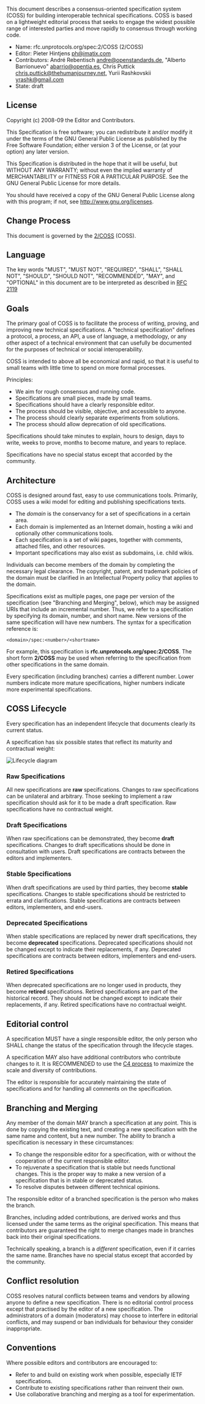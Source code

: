 This document describes a consensus-oriented specification system (COSS) for building interoperable technical specifications.  COSS is based on a lightweight editorial process that seeks to engage the widest possible range of interested parties and move rapidly to consensus through working code.

* Name: rfc.unprotocols.org/spec:2/COSS (2/COSS)
* Editor: Pieter Hintjens <ph@imatix.com>
* Contributors: André Rebentisch <andre@openstandards.de>, "Alberto Barrionuevo" <abarrio@opentia.es>, Chris Puttick <chris.puttick@thehumanjourney.net>,
Yurii Rashkovskii <yrashk@gmail.com>
* State: draft

## License


Copyright (c) 2008-09 the Editor and Contributors.

This Specification is free software; you can redistribute it and/or modify it under the terms of the GNU General Public License as published by the Free Software Foundation; either version 3 of the License, or (at your option) any later version.

This Specification is distributed in the hope that it will be useful, but WITHOUT ANY WARRANTY; without even the implied warranty of MERCHANTABILITY or FITNESS FOR A PARTICULAR PURPOSE. See the GNU General Public License for more details.

You should have received a copy of the GNU General Public License along with this program; if not, see http://www.gnu.org/licenses.

## Change Process


This document is governed by the [2/COSS](../2/README.md) (COSS).

## Language


The key words "MUST", "MUST NOT", "REQUIRED", "SHALL", "SHALL NOT", "SHOULD", "SHOULD NOT", "RECOMMENDED",  "MAY", and "OPTIONAL" in this document are to be interpreted as described in [RFC 2119](http://tools.ietf.org/html/rfc2119)

## Goals


The primary goal of COSS is to facilitate the process of writing, proving, and improving new technical specifications.  A "technical specification" defines a protocol, a process, an API, a use of language, a methodology, or any other aspect of a technical environment that can usefully be documented for the purposes of technical or social interoperability.

COSS is intended to above all be economical and rapid, so that it is useful to small teams with little time to spend on more formal processes.

Principles:

* We aim for rough consensus and running code.
* Specifications are small pieces, made by small teams.
* Specifications should have a clearly responsible editor.
* The process should be visible, objective, and accessible to anyone.
* The process should clearly separate experiments from solutions.
* The process should allow deprecation of old specifications.

Specifications should take minutes to explain, hours to design, days to write, weeks to prove, months to become mature, and years to replace.

Specifications have no special status except that accorded by the community.

## Architecture


COSS is designed around fast, easy to use communications tools.  Primarily, COSS uses a wiki model for editing and publishing specifications texts.

* The *domain* is the conservancy for a set of specifications in a certain area.
* Each domain is implemented as an Internet domain, hosting a wiki and optionally other communications tools.
* Each specification is a set of wiki pages, together with comments, attached files, and other resources.
* Important specifications may also exist as subdomains, i.e. child wikis.

Individuals can become members of the domain by completing the necessary legal clearance.  The copyright, patent, and trademark policies of the domain must be clarified in an Intellectual Property policy that applies to the domain.

Specifications exist as multiple pages, one page per version of the specification (see "Branching and Merging", below), which may be assigned URIs that include an incremental number.  Thus, we refer to a specification by specifying its domain, number, and short name.  New versions of the same specification will have new numbers.  The syntax for a specification reference is:


    <domain>/spec:<number>/<shortname>


For example, this specification is **rfc.unprotocols.org/spec:2/COSS**.  The short form **2/COSS** may be used when referring to the specification from other specifications in the same domain.

Every specification (including branches) carries a different number.  Lower numbers indicate more mature specifications, higher numbers indicate more experimental specifications.

## COSS Lifecycle


Every specification has an independent lifecycle that documents clearly its current status.

A specification has six possible states that reflect its maturity and contractual weight:

![Lifecycle diagram](lifecycle.png)

### Raw Specifications
All new specifications are **raw** specifications. Changes to raw specifications can be unilateral and arbitrary. Those seeking to implement a raw specification should ask for it to be made a draft specification. Raw specifications have no contractual weight.

### Draft Specifications

When raw specifications can be demonstrated, they become **draft** specifications. Changes to draft specifications should be done in consultation with users. Draft specifications are contracts between the editors and implementers.

### Stable Specifications
When draft specifications are used by third parties, they become **stable** specifications. Changes to stable specifications should be restricted to errata and clarifications. Stable specifications are contracts between editors, implementers, and end-users.

### Deprecated Specifications

When stable specifications are replaced by newer draft specifications, they become **deprecated** specifications. Deprecated specifications should not be changed except to indicate their replacements, if any. Deprecated specifications are contracts between editors, implementers and end-users.

### Retired Specifications

When deprecated specifications are no longer used in products, they become **retired** specifications. Retired specifications are part of the historical record. They should not be changed except to indicate their replacements, if any. Retired specifications have no contractual weight.

## Editorial control


A specification MUST have a single responsible editor, the only person
who SHALL change the status of the specification through the lifecycle stages.

A specification MAY also have additional contributors who contribute changes to it. It is RECOMMENDED to use the [C4 process](../1/README.md) to maximize the scale and diversity of contributions.

The editor is responsible for accurately maintaining the state of specifications and for handling all comments on the specification.

## Branching and Merging


Any member of the domain MAY branch a specification at any point.  This is done by copying the existing text, and creating a new specification with the same name and content, but a new number.  The ability to branch a specification is necessary in these circumstances:

* To change the responsible editor for a specification, with or without the cooperation of the current responsible editor.
* To rejuvenate a specification that is stable but needs functional changes.  This is the proper way to make a new version of a specification that is in stable or deprecated status.
* To resolve disputes between different technical opinions.

The responsible editor of a branched specification is the person who makes the branch.

Branches, including added contributions, are derived works and thus licensed under the same terms as the original specification.  This means that contributors are guaranteed the right to merge changes made in branches back into their original specifications.

Technically speaking, a branch is a *different* specification, even if it carries the same name.  Branches have no special status except that accorded by the community.

## Conflict resolution


COSS resolves natural conflicts between teams and vendors by allowing anyone to define a new specification.  There is no editorial control process except that practised by the editor of a new specification.  The administrators of a domain (moderators) may choose to interfere in editorial conflicts, and may suspend or ban individuals for behaviour they consider inappropriate.

## Conventions


Where possible editors and contributors are encouraged to:

* Refer to and build on existing work when possible, especially IETF specifications.
* Contribute to existing specifications rather than reinvent their own.
* Use collaborative branching and merging as a tool for experimentation.
